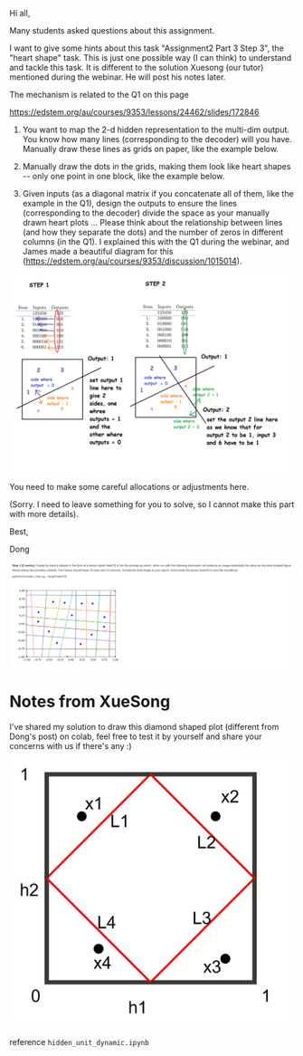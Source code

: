 Hi all,

Many students asked questions about this assignment.

I want to give some hints about this task "Assignment2 Part 3 Step 3", the 
"heart shape" task. This is just one possible way (I can think) to understand 
and tackle this task. It is different to the solution Xuesong (our tutor) 
mentioned during the webinar. He will post his notes later.

The mechanism is related to the Q1 on this page 

https://edstem.org/au/courses/9353/lessons/24462/slides/172846

1. You want to map the 2-d hidden representation to the multi-dim output. You 
know how many lines (corresponding to the decoder) will you have. Manually draw 
these lines as grids on paper, like the example below.

2. Manually draw the dots in the grids, making them look like heart shapes -- 
only one point in one block, like the example below.

3. Given inputs (as a diagonal matrix if you concatenate all of them, like the 
example in the Q1), design the outputs to ensure the lines (corresponding to 
the decoder) divide the space as your manually drawn heart plots ... Please 
think about the relationship between lines  (and how they separate the dots) 
and the number of zeros in different columns (in the Q1). I explained this with 
the Q1 during the webinar, and James made a beautiful diagram for this 
(https://edstem.org/au/courses/9353/discussion/1015014).

<img alt="img_1.png" src="img_1.png"/>

You need to make some careful allocations or adjustments here.

(Sorry. I need to leave something for you to solve, so I cannot make this part 
with more details).

Best,

Dong

<img alt="img.png" src="img.png"/>

# Notes from XueSong
I've shared my solution to draw this diamond shaped plot (different from Dong's 
post) on colab, feel free to test it by yourself and share your concerns with 
us if there's any :)

<img alt="img_2.png" src="img_2.png"/>

reference `hidden_unit_dynamic.ipynb`



